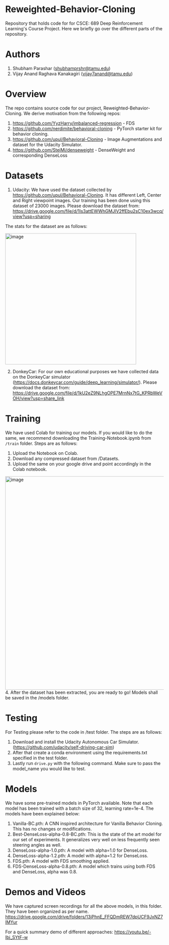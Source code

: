 # Reweighted-Behavior-Cloning
Repository that holds code for for CSCE: 689 Deep Reinforcement Learning's Course Project. Here we briefly go over the different parts of the repository.

# Authors
1. Shubham Parashar (shubhamprshr@tamu.edu)
2. Vijay Anand Raghava Kanakagiri (vijay7anand@tamu.edu)

# Overview
The repo contains source code for our project, Reweighted-Behavior-Cloning. We derive motivation from the following repos:
1. https://github.com/YyzHarry/imbalanced-regression - FDS
2. https://github.com/nerdimite/behavioral-cloning - PyTorch starter kit for behavior cloning.
3. https://github.com/upul/Behavioral-Cloning - Image Augmentations and dataset for the Udacity Simulator.
4. https://github.com/SteiMi/denseweight -  DenseWeight and corresponding DenseLoss

# Datasets
1. Udacity: We have used the dataset collected by https://github.com/upul/Behavioral-Cloning. It has different Left, Center and Right viewpoint images. Our training has been done using this dataset of 23000 images. Please download the dataset from: https://drive.google.com/file/d/1Is3attEWWhGMJlV2ffEbu2sC10ex3wcq/view?usp=sharing

The stats for the dataset are as follows:

<img width="416" alt="image" src="https://user-images.githubusercontent.com/113248148/205827140-99a92ded-17c1-4e71-be72-3f1c21af8106.png">


2. DonkeyCar: For our own educational purposes we have collected data on the DonkeyCar simulator (https://docs.donkeycar.com/guide/deep_learning/simulator/). Please download the dataset from: 
https://drive.google.com/file/d/1kU2eZ9NLhgOPE7MrnNx7tG_KPRbWeVOH/view?usp=share_link

# Training
We have used Colab for training our models. If you would like to do the same, we recommend downloading the Training-Notebook.ipynb from `/train` folder. 
Steps are as follows:
1. Upload the Notebook on Colab.
2. Download any compressed dataset from /Datasets.
3. Upload the same on your google drive and point accordingly in the Colab notebook.
<img width="677" alt="image" src="https://user-images.githubusercontent.com/113248148/205719301-bdea6227-2de1-4f1f-9b5f-8db0c197cd45.png">
4. After the dataset has been extracted, you are ready to go! Models shall be saved in the /models folder.

# Testing
For Testing please refer to the code in /test folder. The steps are as follows:
1. Download and install the Udacity Autonomous Car Simulator. (https://github.com/udacity/self-driving-car-sim)
2. After that create a conda environment using the requirements.txt specified in the test folder. 
3. Lastly run `drive.py` with the following command. Make sure to pass the model_name you would like to test.

# Models
We have some pre-trained models in PyTorch available. Note that each model has been trained with a batch size of 32, learning rate=1e-4. The models have been explained below:
1. Vanilla-BC.pth: A CNN inspired architecture for Vanilla Behavior Cloning. This has no changes or modifications.
2. Best-DenseLoss-alpha-0.8-BC.pth: This is the state of the art model for our set of experiments. It generalizes very well on less frequently seen steering angles as well.
3. DenseLoss-alpha-1.0.pth: A model with alpha=1.0 for DenseLoss.
4. DenseLoss-alpha-1.2.pth: A model with alpha=1.2 for DenseLoss.
5. FDS.pth: A model with FDS smoothing applied.
6. FDS-DenseLoss-alpha-0.8.pth: A model which trains using both FDS and DenseLoss, alpha was 0.8.

# Demos and Videos
We have captured screen recordings for all the above models, in this folder. They have been organized as per name.
https://drive.google.com/drive/folders/13jPhnE_FFQDmREW7dpUCF9JxNZ7lMYur

For a quick summary demo of different approaches:
https://youtu.be/-Ibj_SYtF-w

